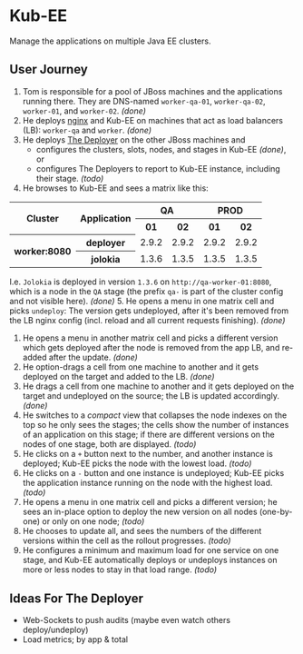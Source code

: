 # Kub-EE

Manage the applications on multiple Java EE clusters.

## User Journey

1. Tom is responsible for a pool of JBoss machines and the applications running there.
   They are DNS-named `worker-qa-01`, `worker-qa-02`, `worker-01`, and `worker-02`. _(done)_
1. He deploys [nginx](http://nginx.org) and Kub-EE on machines that act as load balancers (LB):
   `worker-qa` and `worker`. _(done)_
1. He deploys [The Deployer](https://github.com/t1/deployer) on the other JBoss machines and
    * configures the clusters, slots, nodes, and stages in Kub-EE _(done)_, or
    * configures The Deployers to report to Kub-EE instance, including their stage. _(todo)_
1. He browses to Kub-EE and sees a matrix like this:
<table>
 <tbody>
  <tr>
   <th rowspan="2">Cluster</th>
   <th rowspan="2">Application</th>
   <th colspan="2">QA</th>
   <th colspan="2">PROD</th>
  </tr>
  <tr>
   <th>01</th>
   <th>02</th>
   <th>01</th>
   <th>02</th>
  </tr>
  <tr>
   <th rowspan="2">worker:8080</th>
   <th>deployer</th>
   <td>2.9.2</td>
   <td>2.9.2</td>
   <td>2.9.2</td>
   <td>2.9.2</td>
  </tr>
  <tr>
   <th>jolokia</th>
   <td>1.3.6</td>
   <td>1.3.5</td>
   <td>1.3.5</td>
   <td>1.3.5</td>
  </tr>
 </tbody>
</table>

   I.e. `Jolokia` is deployed in version `1.3.6` on `http://qa-worker-01:8080`, which is a node in the `QA` stage
   (the prefix `qa-` is part of the cluster config and not visible here). _(done)_
5. He opens a menu in one matrix cell and picks `undeploy`: The version gets undeployed,
   after it's been removed from the LB nginx config (incl. reload and all current requests finishing). _(done)_
1. He opens a menu in another matrix cell and picks a different version which gets deployed
   after the node is removed from the app LB, and re-added after the update. _(done)_
1. He option-drags a cell from one machine to another and it gets deployed on the target and added to the LB. _(done)_
1. He drags a cell from one machine to another and it gets deployed on the target and undeployed on the source;
   the LB is updated accordingly. _(done)_
1. He switches to a _compact_ view that collapses the node indexes on the top so he only sees the stages;
   the cells show the number of instances of an application on this stage;
   if there are different versions on the nodes of one stage, both are displayed. _(todo)_
1. He clicks on a `+` button next to the number, and another instance is deployed;
   Kub-EE picks the node with the lowest load. _(todo)_
1. He clicks on a `-` button and one instance is undeployed;
   Kub-EE picks the application instance running on the node with the highest load. _(todo)_
1. He opens a menu in one matrix cell and picks a different version;
   he sees an in-place option to deploy the new version on all nodes (one-by-one) or only on one node; _(todo)_
1. He chooses to update all, and sees the numbers of the different versions within the cell as the rollout progresses. _(todo)_
1. He configures a minimum and maximum load for one service on one stage,
   and Kub-EE automatically deploys or undeploys instances on more or less nodes to stay in that load range. _(todo)_


## Ideas For The Deployer

* Web-Sockets to push audits (maybe even watch others deploy/undeploy)
* Load metrics; by app & total
